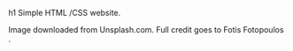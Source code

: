 h1 Simple HTML /CSS website.

Image downloaded from Unsplash.com.
Full credit goes to Fotis Fotopoulos .
